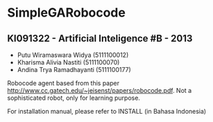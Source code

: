 # SimpleGARobocode
## KI091322 - Artificial Inteligence #B - 2013

* Putu Wiramaswara Widya (5111100012)
* Kharisma Alivia Nastiti (5111100070)
* Andina Trya Ramadhayanti (5111100177)

Robocode agent based from this paper http://www.cc.gatech.edu/~jeisenst/papers/robocode.pdf. Not a sophisticated robot, only for learning purpose.

For installation manual, please refer to INSTALL (in Bahasa Indonesia)
